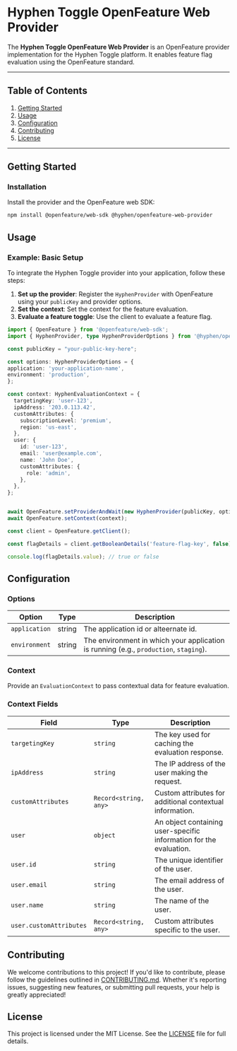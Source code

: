 # Hyphen Toggle OpenFeature Web Provider

The **Hyphen Toggle OpenFeature Web Provider** is an OpenFeature provider implementation for the Hyphen Toggle platform. It enables feature flag evaluation using the OpenFeature standard.

---

## Table of Contents

1. [Getting Started](#getting-started)
2. [Usage](#usage)
3. [Configuration](#configuration)
4. [Contributing](#contributing)
5. [License](#license)

---

## Getting Started

### Installation

Install the provider and the OpenFeature web SDK:

```bash
npm install @openfeature/web-sdk @hyphen/openfeature-web-provider
```

## Usage

### Example: Basic Setup

To integrate the Hyphen Toggle provider into your application, follow these steps:

1. **Set up the provider**: Register the `HyphenProvider` with OpenFeature using your `publicKey` and provider options.
2. **Set the context**: Set the context for the feature evaluation.
2. **Evaluate a feature toggle**: Use the client to evaluate a feature flag.

```typescript
import { OpenFeature } from '@openfeature/web-sdk';
import { HyphenProvider, type HyphenProviderOptions } from '@hyphen/openfeature-web-provider';

const publicKey = "your-public-key-here";

const options: HyphenProviderOptions = {
application: 'your-application-name',
environment: 'production',
};

const context: HyphenEvaluationContext = {
  targetingKey: 'user-123',
  ipAddress: '203.0.113.42',
  customAttributes: {
    subscriptionLevel: 'premium',
    region: 'us-east',
  },
  user: {
    id: 'user-123',
    email: 'user@example.com',
    name: 'John Doe',
    customAttributes: {
      role: 'admin',
    },
  },
};


await OpenFeature.setProviderAndWait(new HyphenProvider(publicKey, options));
await OpenFeature.setContext(context);

const client = OpenFeature.getClient();

const flagDetails = client.getBooleanDetails('feature-flag-key', false);

console.log(flagDetails.value); // true or false
```

## Configuration

### Options

| Option          | Type   | Description                                                                           |
|------------------|--------|---------------------------------------------------------------------------------------|
| `application`    | string | The application id or alteernate id.                                                  |
| `environment`    | string | The environment in which your application is running (e.g., `production`, `staging`). |

### Context

Provide an `EvaluationContext` to pass contextual data for feature evaluation.

### Context Fields

| Field               | Type                 | Description                                                                 |
|---------------------|----------------------|-----------------------------------------------------------------------------|
| `targetingKey`      | `string`            | The key used for caching the evaluation response.                          |
| `ipAddress`         | `string`            | The IP address of the user making the request.                             |
| `customAttributes`  | `Record<string, any>` | Custom attributes for additional contextual information.                   |
| `user`              | `object`            | An object containing user-specific information for the evaluation.         |
| `user.id`           | `string`            | The unique identifier of the user.                                         |
| `user.email`        | `string`            | The email address of the user.                                             |
| `user.name`         | `string`            | The name of the user.                                                      |
| `user.customAttributes` | `Record<string, any>` | Custom attributes specific to the user.                                    |

## Contributing

We welcome contributions to this project! If you'd like to contribute, please follow the guidelines outlined in [CONTRIBUTING.md](CONTRIBUTING.md). Whether it's reporting issues, suggesting new features, or submitting pull requests, your help is greatly appreciated!

## License

This project is licensed under the MIT License. See the [LICENSE](LICENSE) file for full details.
